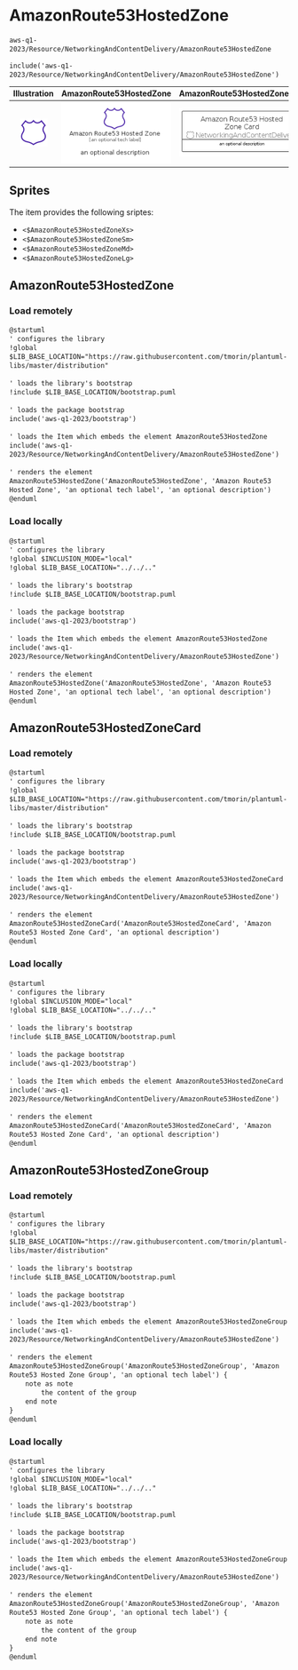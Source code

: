 # AmazonRoute53HostedZone


```text
aws-q1-2023/Resource/NetworkingAndContentDelivery/AmazonRoute53HostedZone
```

```text
include('aws-q1-2023/Resource/NetworkingAndContentDelivery/AmazonRoute53HostedZone')
```



| Illustration | AmazonRoute53HostedZone | AmazonRoute53HostedZoneCard | AmazonRoute53HostedZoneGroup |
| :---: | :---: | :---: | :---: |
| ![illustration for Illustration](../../../aws-q1-2023/Resource/NetworkingAndContentDelivery/AmazonRoute53HostedZone.png) | ![illustration for AmazonRoute53HostedZone](../../../aws-q1-2023/Resource/NetworkingAndContentDelivery/AmazonRoute53HostedZone.Local.png) | ![illustration for AmazonRoute53HostedZoneCard](../../../aws-q1-2023/Resource/NetworkingAndContentDelivery/AmazonRoute53HostedZoneCard.Local.png) | ![illustration for AmazonRoute53HostedZoneGroup](../../../aws-q1-2023/Resource/NetworkingAndContentDelivery/AmazonRoute53HostedZoneGroup.Local.png) |



## Sprites
The item provides the following sriptes:

- `<$AmazonRoute53HostedZoneXs>`
- `<$AmazonRoute53HostedZoneSm>`
- `<$AmazonRoute53HostedZoneMd>`
- `<$AmazonRoute53HostedZoneLg>`





## AmazonRoute53HostedZone

### Load remotely
```plantuml
@startuml
' configures the library
!global $LIB_BASE_LOCATION="https://raw.githubusercontent.com/tmorin/plantuml-libs/master/distribution"

' loads the library's bootstrap
!include $LIB_BASE_LOCATION/bootstrap.puml

' loads the package bootstrap
include('aws-q1-2023/bootstrap')

' loads the Item which embeds the element AmazonRoute53HostedZone
include('aws-q1-2023/Resource/NetworkingAndContentDelivery/AmazonRoute53HostedZone')

' renders the element
AmazonRoute53HostedZone('AmazonRoute53HostedZone', 'Amazon Route53 Hosted Zone', 'an optional tech label', 'an optional description')
@enduml
```

### Load locally
```plantuml
@startuml
' configures the library
!global $INCLUSION_MODE="local"
!global $LIB_BASE_LOCATION="../../.."

' loads the library's bootstrap
!include $LIB_BASE_LOCATION/bootstrap.puml

' loads the package bootstrap
include('aws-q1-2023/bootstrap')

' loads the Item which embeds the element AmazonRoute53HostedZone
include('aws-q1-2023/Resource/NetworkingAndContentDelivery/AmazonRoute53HostedZone')

' renders the element
AmazonRoute53HostedZone('AmazonRoute53HostedZone', 'Amazon Route53 Hosted Zone', 'an optional tech label', 'an optional description')
@enduml
```

## AmazonRoute53HostedZoneCard

### Load remotely
```plantuml
@startuml
' configures the library
!global $LIB_BASE_LOCATION="https://raw.githubusercontent.com/tmorin/plantuml-libs/master/distribution"

' loads the library's bootstrap
!include $LIB_BASE_LOCATION/bootstrap.puml

' loads the package bootstrap
include('aws-q1-2023/bootstrap')

' loads the Item which embeds the element AmazonRoute53HostedZoneCard
include('aws-q1-2023/Resource/NetworkingAndContentDelivery/AmazonRoute53HostedZone')

' renders the element
AmazonRoute53HostedZoneCard('AmazonRoute53HostedZoneCard', 'Amazon Route53 Hosted Zone Card', 'an optional description')
@enduml
```

### Load locally
```plantuml
@startuml
' configures the library
!global $INCLUSION_MODE="local"
!global $LIB_BASE_LOCATION="../../.."

' loads the library's bootstrap
!include $LIB_BASE_LOCATION/bootstrap.puml

' loads the package bootstrap
include('aws-q1-2023/bootstrap')

' loads the Item which embeds the element AmazonRoute53HostedZoneCard
include('aws-q1-2023/Resource/NetworkingAndContentDelivery/AmazonRoute53HostedZone')

' renders the element
AmazonRoute53HostedZoneCard('AmazonRoute53HostedZoneCard', 'Amazon Route53 Hosted Zone Card', 'an optional description')
@enduml
```

## AmazonRoute53HostedZoneGroup

### Load remotely
```plantuml
@startuml
' configures the library
!global $LIB_BASE_LOCATION="https://raw.githubusercontent.com/tmorin/plantuml-libs/master/distribution"

' loads the library's bootstrap
!include $LIB_BASE_LOCATION/bootstrap.puml

' loads the package bootstrap
include('aws-q1-2023/bootstrap')

' loads the Item which embeds the element AmazonRoute53HostedZoneGroup
include('aws-q1-2023/Resource/NetworkingAndContentDelivery/AmazonRoute53HostedZone')

' renders the element
AmazonRoute53HostedZoneGroup('AmazonRoute53HostedZoneGroup', 'Amazon Route53 Hosted Zone Group', 'an optional tech label') {
    note as note
        the content of the group
    end note
}
@enduml
```

### Load locally
```plantuml
@startuml
' configures the library
!global $INCLUSION_MODE="local"
!global $LIB_BASE_LOCATION="../../.."

' loads the library's bootstrap
!include $LIB_BASE_LOCATION/bootstrap.puml

' loads the package bootstrap
include('aws-q1-2023/bootstrap')

' loads the Item which embeds the element AmazonRoute53HostedZoneGroup
include('aws-q1-2023/Resource/NetworkingAndContentDelivery/AmazonRoute53HostedZone')

' renders the element
AmazonRoute53HostedZoneGroup('AmazonRoute53HostedZoneGroup', 'Amazon Route53 Hosted Zone Group', 'an optional tech label') {
    note as note
        the content of the group
    end note
}
@enduml
```

